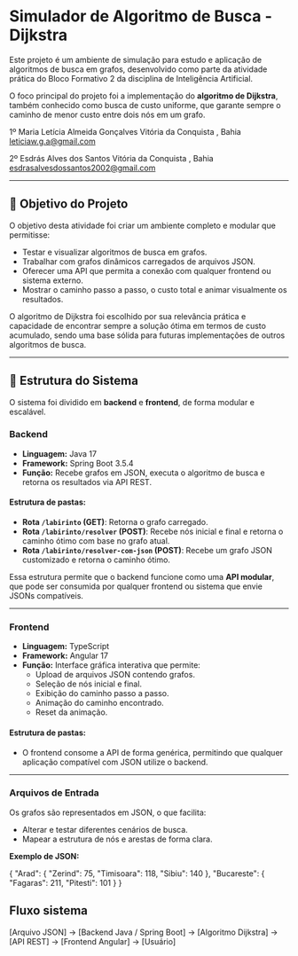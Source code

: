# Simulador de Algoritmo de Busca - Dijkstra

Este projeto é um ambiente de simulação para estudo e aplicação de algoritmos de busca em grafos, desenvolvido como parte da atividade prática do Bloco Formativo 2 da disciplina de Inteligência Artificial.  

O foco principal do projeto foi a implementação do **algoritmo de Dijkstra**, também conhecido como busca de custo uniforme, que garante sempre o caminho de menor custo entre dois nós em um grafo.

1º Maria Letícia Almeida Gonçalves
Vitória da Conquista , Bahia
leticiaw.g.a@gmail.com

2º Esdrás Alves dos Santos
Vitória da Conquista , Bahia
esdrasalvesdossantos2002@gmail.com


---

## 🔹 Objetivo do Projeto

O objetivo desta atividade foi criar um ambiente completo e modular que permitisse:

- Testar e visualizar algoritmos de busca em grafos.
- Trabalhar com grafos dinâmicos carregados de arquivos JSON.
- Oferecer uma API que permita a conexão com qualquer frontend ou sistema externo.
- Mostrar o caminho passo a passo, o custo total e animar visualmente os resultados.
  
O algoritmo de Dijkstra foi escolhido por sua relevância prática e capacidade de encontrar sempre a solução ótima em termos de custo acumulado, sendo uma base sólida para futuras implementações de outros algoritmos de busca.

---

## 🔹 Estrutura do Sistema

O sistema foi dividido em **backend** e **frontend**, de forma modular e escalável.

### Backend

- **Linguagem:** Java 17  
- **Framework:** Spring Boot 3.5.4  
- **Função:** Recebe grafos em JSON, executa o algoritmo de busca e retorna os resultados via API REST.

#### Estrutura de pastas:

- **Rota `/labirinto` (GET)**: Retorna o grafo carregado.  
- **Rota `/labirinto/resolver` (POST)**: Recebe nós inicial e final e retorna o caminho ótimo com base no grafo atual.  
- **Rota `/labirinto/resolver-com-json` (POST)**: Recebe um grafo JSON customizado e retorna o caminho ótimo.

Essa estrutura permite que o backend funcione como uma **API modular**, que pode ser consumida por qualquer frontend ou sistema que envie JSONs compatíveis.

---

### Frontend

- **Linguagem:** TypeScript  
- **Framework:** Angular 17  
- **Função:** Interface gráfica interativa que permite:
  - Upload de arquivos JSON contendo grafos.
  - Seleção de nós inicial e final.
  - Exibição do caminho passo a passo.
  - Animação do caminho encontrado.
  - Reset da animação.

#### Estrutura de pastas:


- O frontend consome a API de forma genérica, permitindo que qualquer aplicação compatível com JSON utilize o backend.

---

### Arquivos de Entrada

Os grafos são representados em JSON, o que facilita:

- Alterar e testar diferentes cenários de busca.
- Mapear a estrutura de nós e arestas de forma clara.

**Exemplo de JSON:**

{
  "Arad": { "Zerind": 75, "Timisoara": 118, "Sibiu": 140 },
  "Bucareste": { "Fagaras": 211, "Pitesti": 101 }
}

## Fluxo sistema 
[Arquivo JSON] → [Backend Java / Spring Boot] → [Algoritmo Dijkstra] → [API REST] → [Frontend Angular] → [Usuário]
